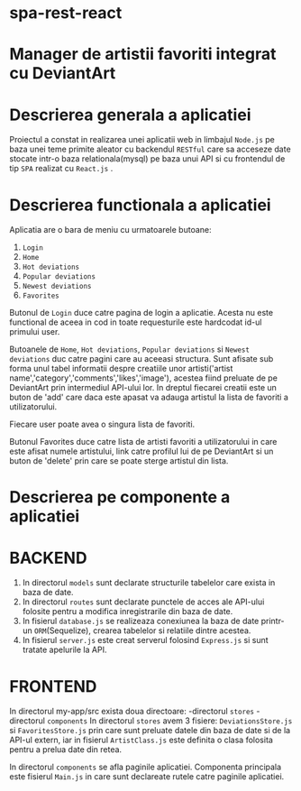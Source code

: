 # spa-rest-react

# Manager de artistii favoriti integrat cu DeviantArt

# Descrierea generala a aplicatiei

Proiectul a constat in realizarea unei aplicatii web in limbajul `Node.js` pe baza unei teme 
primite aleator cu backendul `RESTful` care sa acceseze date stocate intr-o baza relationala(mysql) 
pe baza unui API si cu frontendul de tip `SPA` realizat cu `React.js` .

# Descrierea functionala a aplicatiei

Aplicatia are o bara de meniu cu urmatoarele butoane:
1. `Login`
2. `Home`
3. `Hot deviations`
4. `Popular deviations`
5. `Newest deviations`
6. `Favorites`

Butonul de `Login` duce catre pagina de login a aplicatie. Acesta nu este functional de aceea
in cod in toate requesturile este hardcodat id-ul primului user.

Butoanele de `Home`, `Hot deviations`, `Popular deviations` si `Newest deviations` duc catre
pagini care au aceeasi structura. Sunt afisate sub forma unul tabel informatii despre creatiile
unor artisti('artist name','category','comments','likes','image'), acestea fiind preluate de
pe DeviantArt prin intermediul API-ului lor. In dreptul fiecarei creatii este un buton de 'add'
care daca este apasat va adauga artistul la lista de favoriti a utilizatorului.

Fiecare user poate avea o singura lista de favoriti.

Butonul Favorites duce catre lista de artisti favoriti a utilizatorului in care este afisat 
numele artistului, link catre profilul lui de pe DeviantArt si un buton de 'delete' prin care 
se poate sterge artistul din lista.

# Descrierea pe componente a aplicatiei

# BACKEND

1. In directorul `models` sunt declarate structurile tabelelor care exista in baza de date.
2. In directorul `routes` sunt declarate punctele de acces ale API-ului folosite pentru a modifica
inregistrarile din baza de date.
3. In fisierul `database.js` se realizeaza conexiunea la baza de date printr-un `ORM`(Sequelize),
crearea tabelelor si relatiile dintre acestea.
4. In fisierul `server.js` este creat serverul folosind `Express.js` si sunt tratate apelurile
la API.

# FRONTEND

In directorul my-app/src exista doua directoare:
  -directorul `stores`
  -directorul `components`
In directorul `stores` avem 3 fisiere: `DeviationsStore.js` si `FavoritesStore.js` prin care sunt preluate
datele din baza de date si de la API-ul extern, iar in fisierul `ArtistClass.js` este definita o clasa
folosita pentru a prelua date din retea.

In directorul `components` se afla paginile aplicatiei. Componenta principala este fisierul `Main.js` in 
care sunt declareate rutele catre paginile aplicatiei.


